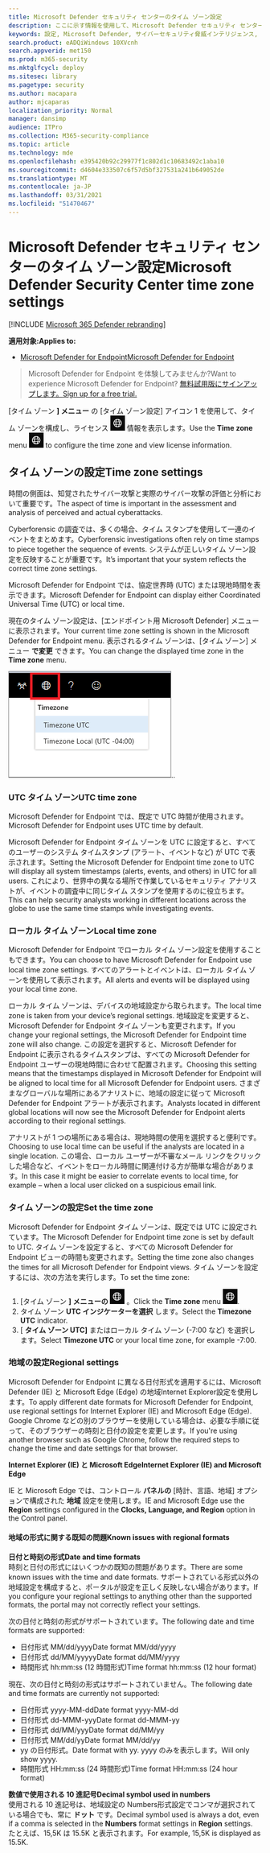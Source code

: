 ```yaml
---
title: Microsoft Defender セキュリティ センターのタイム ゾーン設定
description: ここに示す情報を使用して、Microsoft Defender セキュリティ センターのタイム ゾーン設定を構成し、ライセンス情報を表示します。
keywords: 設定, Microsoft Defender, サイバーセキュリティ脅威インテリジェンス, 高度な脅威保護, タイム ゾーン, utc, 現地時間, ライセンス
search.product: eADQiWindows 10XVcnh
search.appverid: met150
ms.prod: m365-security
ms.mktglfcycl: deploy
ms.sitesec: library
ms.pagetype: security
ms.author: macapara
author: mjcaparas
localization_priority: Normal
manager: dansimp
audience: ITPro
ms.collection: M365-security-compliance
ms.topic: article
ms.technology: mde
ms.openlocfilehash: e395420b92c29977f1c802d1c10683492c1aba10
ms.sourcegitcommit: d4604e333507c6f57d5bf327531a241b649052de
ms.translationtype: MT
ms.contentlocale: ja-JP
ms.lasthandoff: 03/31/2021
ms.locfileid: "51470467"
---
```

# <a name="microsoft-defender-security-center-time-zone-settings"></a><span data-ttu-id="2694e-104">Microsoft Defender セキュリティ センターのタイム ゾーン設定</span><span class="sxs-lookup"><span data-stu-id="2694e-104">Microsoft Defender Security Center time zone settings</span></span>

[!INCLUDE [Microsoft 365 Defender rebranding](../../includes/microsoft-defender.md)]

<span data-ttu-id="2694e-105">**適用対象:**</span><span class="sxs-lookup"><span data-stu-id="2694e-105">**Applies to:**</span></span>
- [<span data-ttu-id="2694e-106">Microsoft Defender for Endpoint</span><span class="sxs-lookup"><span data-stu-id="2694e-106">Microsoft Defender for Endpoint</span></span>](https://go.microsoft.com/fwlink/p/?linkid=2154037)


><span data-ttu-id="2694e-107">Microsoft Defender for Endpoint を体験してみませんか?</span><span class="sxs-lookup"><span data-stu-id="2694e-107">Want to experience Microsoft Defender for Endpoint?</span></span> [<span data-ttu-id="2694e-108">無料試用版にサインアップします。</span><span class="sxs-lookup"><span data-stu-id="2694e-108">Sign up for a free trial.</span></span>](https://www.microsoft.com/microsoft-365/windows/microsoft-defender-atp?ocid=docs-wdatp-settings-abovefoldlink)

<span data-ttu-id="2694e-109">[タイム ゾーン **] メニュー** の [タイム ゾーン設定] アイコン 1 を使用して、タイム ゾーンを構成し、ライセンス ![ ](images/atp-time-zone.png) 情報を表示します。</span><span class="sxs-lookup"><span data-stu-id="2694e-109">Use the **Time zone** menu ![Time zone settings icon1](images/atp-time-zone.png) to configure the time zone and view license information.</span></span>

## <a name="time-zone-settings"></a><span data-ttu-id="2694e-110">タイム ゾーンの設定</span><span class="sxs-lookup"><span data-stu-id="2694e-110">Time zone settings</span></span>
<span data-ttu-id="2694e-111">時間の側面は、知覚されたサイバー攻撃と実際のサイバー攻撃の評価と分析において重要です。</span><span class="sxs-lookup"><span data-stu-id="2694e-111">The aspect of time is important in the assessment and analysis of perceived and actual cyberattacks.</span></span>

<span data-ttu-id="2694e-112">Cyberforensic の調査では、多くの場合、タイム スタンプを使用して一連のイベントをまとめます。</span><span class="sxs-lookup"><span data-stu-id="2694e-112">Cyberforensic investigations often rely on time stamps to piece together the sequence of events.</span></span> <span data-ttu-id="2694e-113">システムが正しいタイム ゾーン設定を反映することが重要です。</span><span class="sxs-lookup"><span data-stu-id="2694e-113">It’s important that your system reflects the correct time zone settings.</span></span>

<span data-ttu-id="2694e-114">Microsoft Defender for Endpoint では、協定世界時 (UTC) または現地時間を表示できます。</span><span class="sxs-lookup"><span data-stu-id="2694e-114">Microsoft Defender for Endpoint can display either Coordinated Universal Time (UTC) or local time.</span></span>

<span data-ttu-id="2694e-115">現在のタイム ゾーン設定は、[エンドポイント用 Microsoft Defender] メニューに表示されます。</span><span class="sxs-lookup"><span data-stu-id="2694e-115">Your current time zone setting is shown in the Microsoft Defender for Endpoint menu.</span></span> <span data-ttu-id="2694e-116">表示されるタイム ゾーンは、[タイム ゾーン] メニュー **で変更** できます。</span><span class="sxs-lookup"><span data-stu-id="2694e-116">You can change the displayed time zone in the **Time zone** menu.</span></span>

![タイム ゾーン設定アイコン2](images/atp-time-zone-menu.png)<span data-ttu-id="2694e-118">.</span><span class="sxs-lookup"><span data-stu-id="2694e-118">.</span></span>

### <a name="utc-time-zone"></a><span data-ttu-id="2694e-119">UTC タイム ゾーン</span><span class="sxs-lookup"><span data-stu-id="2694e-119">UTC time zone</span></span>
<span data-ttu-id="2694e-120">Microsoft Defender for Endpoint では、既定で UTC 時間が使用されます。</span><span class="sxs-lookup"><span data-stu-id="2694e-120">Microsoft Defender for Endpoint uses UTC time by default.</span></span>

<span data-ttu-id="2694e-121">Microsoft Defender for Endpoint タイム ゾーンを UTC に設定すると、すべてのユーザーのシステム タイムスタンプ (アラート、イベントなど) が UTC で表示されます。</span><span class="sxs-lookup"><span data-stu-id="2694e-121">Setting the Microsoft Defender for Endpoint time zone to UTC will display all system timestamps (alerts, events, and others) in UTC for all users.</span></span> <span data-ttu-id="2694e-122">これにより、世界中の異なる場所で作業しているセキュリティ アナリストが、イベントの調査中に同じタイム スタンプを使用するのに役立ちます。</span><span class="sxs-lookup"><span data-stu-id="2694e-122">This can help security analysts working in different locations across the globe to use the same time stamps while investigating events.</span></span>

### <a name="local-time-zone"></a><span data-ttu-id="2694e-123">ローカル タイム ゾーン</span><span class="sxs-lookup"><span data-stu-id="2694e-123">Local time zone</span></span>
<span data-ttu-id="2694e-124">Microsoft Defender for Endpoint でローカル タイム ゾーン設定を使用することもできます。</span><span class="sxs-lookup"><span data-stu-id="2694e-124">You can choose to have Microsoft Defender for Endpoint use local time zone settings.</span></span> <span data-ttu-id="2694e-125">すべてのアラートとイベントは、ローカル タイム ゾーンを使用して表示されます。</span><span class="sxs-lookup"><span data-stu-id="2694e-125">All alerts and events will be displayed using your local time zone.</span></span>

<span data-ttu-id="2694e-126">ローカル タイム ゾーンは、デバイスの地域設定から取られます。</span><span class="sxs-lookup"><span data-stu-id="2694e-126">The local time zone is taken from your device’s regional settings.</span></span> <span data-ttu-id="2694e-127">地域設定を変更すると、Microsoft Defender for Endpoint タイム ゾーンも変更されます。</span><span class="sxs-lookup"><span data-stu-id="2694e-127">If you change your regional settings, the Microsoft Defender for Endpoint time zone will also change.</span></span> <span data-ttu-id="2694e-128">この設定を選択すると、Microsoft Defender for Endpoint に表示されるタイムスタンプは、すべての Microsoft Defender for Endpoint ユーザーの現地時間に合わせて配置されます。</span><span class="sxs-lookup"><span data-stu-id="2694e-128">Choosing this setting means that the timestamps displayed in Microsoft Defender for Endpoint will be aligned to local time for all Microsoft Defender for Endpoint users.</span></span> <span data-ttu-id="2694e-129">さまざまなグローバルな場所にあるアナリストに、地域の設定に従って Microsoft Defender for Endpoint アラートが表示されます。</span><span class="sxs-lookup"><span data-stu-id="2694e-129">Analysts located in different global locations will now see the Microsoft Defender for Endpoint alerts according to their regional settings.</span></span>

<span data-ttu-id="2694e-130">アナリストが 1 つの場所にある場合は、現地時間の使用を選択すると便利です。</span><span class="sxs-lookup"><span data-stu-id="2694e-130">Choosing to use local time can be useful if the analysts are located in a single location.</span></span> <span data-ttu-id="2694e-131">この場合、ローカル ユーザーが不審なメール リンクをクリックした場合など、イベントをローカル時間に関連付ける方が簡単な場合があります。</span><span class="sxs-lookup"><span data-stu-id="2694e-131">In this case it might be easier to correlate events to local time, for example – when a local user clicked on a suspicious email link.</span></span>

### <a name="set-the-time-zone"></a><span data-ttu-id="2694e-132">タイム ゾーンの設定</span><span class="sxs-lookup"><span data-stu-id="2694e-132">Set the time zone</span></span>
<span data-ttu-id="2694e-133">Microsoft Defender for Endpoint タイム ゾーンは、既定では UTC に設定されています。</span><span class="sxs-lookup"><span data-stu-id="2694e-133">The Microsoft Defender for Endpoint time zone is set by default to UTC.</span></span>
<span data-ttu-id="2694e-134">タイム ゾーンを設定すると、すべての Microsoft Defender for Endpoint ビューの時間も変更されます。</span><span class="sxs-lookup"><span data-stu-id="2694e-134">Setting the time zone also changes the times for all Microsoft Defender for Endpoint views.</span></span>
<span data-ttu-id="2694e-135">タイム ゾーンを設定するには、次の方法を実行します。</span><span class="sxs-lookup"><span data-stu-id="2694e-135">To set the time zone:</span></span>

1. <span data-ttu-id="2694e-136">[タイム ゾーン **] メニューの** ![ [タイム ゾーン設定] アイコン 3 をクリックします ](images/atp-time-zone.png) 。</span><span class="sxs-lookup"><span data-stu-id="2694e-136">Click the **Time zone** menu ![Time zone settings icon3](images/atp-time-zone.png).</span></span>
2. <span data-ttu-id="2694e-137">タイム ゾーン **UTC インジケーターを選択** します。</span><span class="sxs-lookup"><span data-stu-id="2694e-137">Select the **Timezone UTC** indicator.</span></span>
3. <span data-ttu-id="2694e-138">[ **タイム ゾーン UTC]** またはローカル タイム ゾーン (-7:00 など) を選択します。</span><span class="sxs-lookup"><span data-stu-id="2694e-138">Select **Timezone UTC** or your local time zone, for example -7:00.</span></span>

### <a name="regional-settings"></a><span data-ttu-id="2694e-139">地域の設定</span><span class="sxs-lookup"><span data-stu-id="2694e-139">Regional settings</span></span>
<span data-ttu-id="2694e-140">Microsoft Defender for Endpoint に異なる日付形式を適用するには、Microsoft Defender (IE) と Microsoft Edge (Edge) の地域Internet Explorer設定を使用します。</span><span class="sxs-lookup"><span data-stu-id="2694e-140">To apply different date formats for Microsoft Defender for Endpoint, use regional settings for Internet Explorer (IE) and Microsoft Edge (Edge).</span></span> <span data-ttu-id="2694e-141">Google Chrome などの別のブラウザーを使用している場合は、必要な手順に従って、そのブラウザーの時刻と日付の設定を変更します。</span><span class="sxs-lookup"><span data-stu-id="2694e-141">If you're using another browser such as Google Chrome, follow the required steps to change the time and date settings for that browser.</span></span> 


<span data-ttu-id="2694e-142">**Internet Explorer (IE) と Microsoft Edge**</span><span class="sxs-lookup"><span data-stu-id="2694e-142">**Internet Explorer (IE) and Microsoft Edge**</span></span>

<span data-ttu-id="2694e-143">IE と Microsoft Edge では、コントロール **パネルの** [時計、言語、地域] オプションで構成された **地域** 設定を使用します。</span><span class="sxs-lookup"><span data-stu-id="2694e-143">IE and Microsoft Edge use the **Region** settings configured in the **Clocks, Language, and Region** option in the Control panel.</span></span> 


#### <a name="known-issues-with-regional-formats"></a><span data-ttu-id="2694e-144">地域の形式に関する既知の問題</span><span class="sxs-lookup"><span data-stu-id="2694e-144">Known issues with regional formats</span></span>

<span data-ttu-id="2694e-145">**日付と時刻の形式**</span><span class="sxs-lookup"><span data-stu-id="2694e-145">**Date and time formats**</span></span><br>
<span data-ttu-id="2694e-146">時刻と日付の形式にはいくつかの既知の問題があります。</span><span class="sxs-lookup"><span data-stu-id="2694e-146">There are some known issues with the time and date formats.</span></span> <span data-ttu-id="2694e-147">サポートされている形式以外の地域設定を構成すると、ポータルが設定を正しく反映しない場合があります。</span><span class="sxs-lookup"><span data-stu-id="2694e-147">If you configure your regional settings to anything other than the supported formats, the portal may not correctly reflect your settings.</span></span>

<span data-ttu-id="2694e-148">次の日付と時刻の形式がサポートされています。</span><span class="sxs-lookup"><span data-stu-id="2694e-148">The following date and time formats are supported:</span></span>
- <span data-ttu-id="2694e-149">日付形式 MM/dd/yyyy</span><span class="sxs-lookup"><span data-stu-id="2694e-149">Date format MM/dd/yyyy</span></span>
- <span data-ttu-id="2694e-150">日付形式 dd/MM/yyyyy</span><span class="sxs-lookup"><span data-stu-id="2694e-150">Date format dd/MM/yyyy</span></span>
- <span data-ttu-id="2694e-151">時間形式 hh:mm:ss (12 時間形式)</span><span class="sxs-lookup"><span data-stu-id="2694e-151">Time format hh:mm:ss (12 hour format)</span></span>

<span data-ttu-id="2694e-152">現在、次の日付と時刻の形式はサポートされていません。</span><span class="sxs-lookup"><span data-stu-id="2694e-152">The following date and time formats are currently not supported:</span></span>
- <span data-ttu-id="2694e-153">日付形式 yyyy-MM-dd</span><span class="sxs-lookup"><span data-stu-id="2694e-153">Date format yyyy-MM-dd</span></span>
- <span data-ttu-id="2694e-154">日付形式 dd-MMM-yyy</span><span class="sxs-lookup"><span data-stu-id="2694e-154">Date format dd-MMM-yy</span></span>
- <span data-ttu-id="2694e-155">日付形式 dd/MM/yyy</span><span class="sxs-lookup"><span data-stu-id="2694e-155">Date format dd/MM/yy</span></span>
- <span data-ttu-id="2694e-156">日付形式 MM/dd/yy</span><span class="sxs-lookup"><span data-stu-id="2694e-156">Date format MM/dd/yy</span></span>
- <span data-ttu-id="2694e-157">yy の日付形式。</span><span class="sxs-lookup"><span data-stu-id="2694e-157">Date format with yy.</span></span> <span data-ttu-id="2694e-158">yyyy のみを表示します。</span><span class="sxs-lookup"><span data-stu-id="2694e-158">Will only show yyyy.</span></span>
- <span data-ttu-id="2694e-159">時間形式 HH:mm:ss (24 時間形式)</span><span class="sxs-lookup"><span data-stu-id="2694e-159">Time format HH:mm:ss (24 hour format)</span></span>

<span data-ttu-id="2694e-160">**数値で使用される 10 進記号**</span><span class="sxs-lookup"><span data-stu-id="2694e-160">**Decimal symbol used in numbers**</span></span><br>
<span data-ttu-id="2694e-161">使用される 10 進記号は、地域設定の Numbers形式設定でコンマが選択されている場合でも、常に **ドット** です。</span><span class="sxs-lookup"><span data-stu-id="2694e-161">Decimal symbol used is always a dot, even if a comma is selected in  the **Numbers** format settings in **Region** settings.</span></span> <span data-ttu-id="2694e-162">たとえば、15,5K は 15.5K と表示されます。</span><span class="sxs-lookup"><span data-stu-id="2694e-162">For example, 15,5K is displayed as 15.5K.</span></span>


